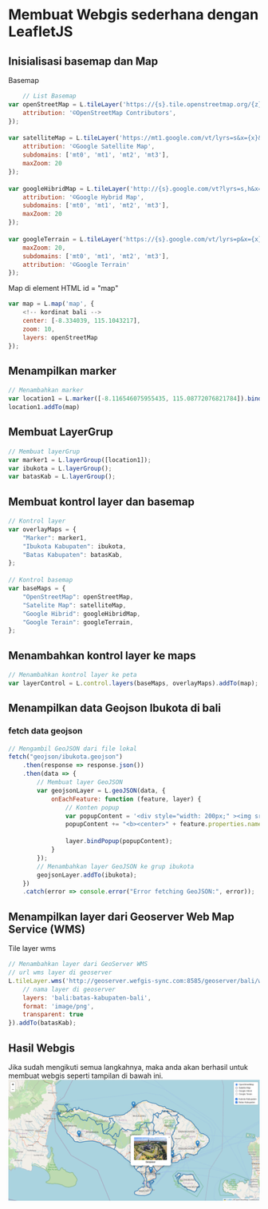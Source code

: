 # Membuat Webgis sederhana dengan LeafletJS

## Inisialisasi basemap dan Map
Basemap
```javascript
    // List Basemap
var openStreetMap = L.tileLayer('https://{s}.tile.openstreetmap.org/{z}/{x}/{y}.png', {
    attribution: '©OpenStreetMap Contributors',
});

var satelliteMap = L.tileLayer('https://mt1.google.com/vt/lyrs=s&x={x}&y={y}&z={z}', {
    attribution: '©Google Satellite Map',
    subdomains: ['mt0', 'mt1', 'mt2', 'mt3'],
    maxZoom: 20
});

var googleHibridMap = L.tileLayer('http://{s}.google.com/vt?lyrs=s,h&x={x}&y={y}&z={z}', {
    attribution: '©Google Hybrid Map',
    subdomains: ['mt0', 'mt1', 'mt2', 'mt3'],
    maxZoom: 20
});

var googleTerrain = L.tileLayer('https://{s}.google.com/vt/lyrs=p&x={x}&y={y}&z={z}', {
    maxZoom: 20,
    subdomains: ['mt0', 'mt1', 'mt2', 'mt3'],
    attribution: '©Google Terrain'
});
```

Map di element HTML id = "map"
```javascript
var map = L.map('map', {
    <!-- kordinat bali -->
    center: [-8.334039, 115.1043217],
    zoom: 10,
    layers: openStreetMap
});
```

## Menampilkan marker
```javascript
// Menambahkan marker
var location1 = L.marker([-8.116546075955435, 115.08772076821784]).bindPopup('This is Marker Location UNDIKSHA')
location1.addTo(map)
```
## Membuat LayerGrup
```javascript
// Membuat layerGrup
var marker1 = L.layerGroup([location1]);
var ibukota = L.layerGroup();
var batasKab = L.layerGroup();
```

## Membuat kontrol layer dan basemap
```javascript
// Kontrol layer
var overlayMaps = {
    "Marker": marker1,
    "Ibukota Kabupaten": ibukota,
    "Batas Kabupaten": batasKab,
};

// Kontrol basemap
var baseMaps = {
    "OpenStreetMap": openStreetMap,
    "Satelite Map": satelliteMap,
    "Google Hibrid": googleHibridMap,
    "Google Terain": googleTerrain,
};
```

## Menambahkan kontrol layer ke maps
```javascript
// Menambahkan kontrol layer ke peta
var layerControl = L.control.layers(baseMaps, overlayMaps).addTo(map);
```

## Menampilkan data Geojson Ibukota di bali
### fetch data geojson
```javascript
// Mengambil GeoJSON dari file lokal
fetch("geojson/ibukota.geojson")
    .then(response => response.json())
    .then(data => {
        // Membuat layer GeoJSON
        var geojsonLayer = L.geoJSON(data, {
            onEachFeature: function (feature, layer) {
                // Konten popup
                var popupContent = '<div style="width: 200px;" ><img src="' + feature.properties.image + '" alt="img" style="width: 100%;"><br>';
                popupContent += "<b><center>" + feature.properties.name + "</center></b></div>";

                layer.bindPopup(popupContent);
            }
        });
        // Menambahkan layer GeoJSON ke grup ibukota
        geojsonLayer.addTo(ibukota);
    })
    .catch(error => console.error("Error fetching GeoJSON:", error));
```

## Menampilkan layer dari Geoserver Web Map Service (WMS)
Tile layer wms
```javascript
// Menambahkan layer dari GeoServer WMS
// url wms layer di geoserver
L.tileLayer.wms('http://geoserver.wefgis-sync.com:8585/geoserver/bali/wms', {
    // nama layer di geoserver
    layers: 'bali:batas-kabupaten-bali',
    format: 'image/png',
    transparent: true
}).addTo(batasKab);
```

## Hasil Webgis
Jika sudah mengikuti semua langkahnya, maka anda akan berhasil untuk membuat webgis seperti tampilan di bawah ini.
![Webgis](images/hasil-webgis.png)